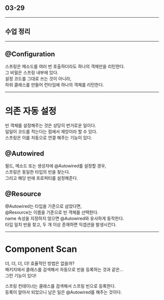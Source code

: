 ## 03-29

---

## 수업 정리

---

## @Configuration

스프링은 메소드를 여러 번 호출하더라도 하나의 객체만을 리턴한다.  
그 비밀은 스프링 내부에 있다.  
설정 코드를 그대로 쓰는 것이 아니라,  
하위 클래스를 만들어 런타임에 하나의 객체를 리턴한다.  

---

# 의존 자동 설정

빈 객체를 설정해주는 것은 상당히 번거로운 일이다.  
일일이 코드를 적는다는 점에서 재앙이라 할 수 있다.  
스프링은 이를 자동으로 연결 해주는 기능이 있다.  

## @Autowired

필드, 메소드 또는 생성자에 @Autowired를 설정할 경우,  
스프링은 동일한 타입의 빈을 찾는다.  
그리고 해당 빈에 프로퍼티를 설정해준다.  

## @Resource

@Autowired는 타입을 기준으로 삼았다면,  
@Resource는 이름을 기준으로 빈 객체를 선택한다.  
name 속성을 지정하지 않으면 @Autowired와 유사하게 동작한다.  
타입 일치 빈을 찾고, 두 개 이상 존재하면 익셉션을 발생시킨다.  

---

# Component Scan

더, 더, 더, 더! 효율적인 방법은 없을까?  
패키지에서 클래스를 검색해서 자동으로 빈을 등록하는 것과 같은...  
그런 기능이 있다!  

스프링 컨테이너는 클래스를 검색해서 스프링 빈으로 등록한다.  
등록이 알아서 되었으니 남은 일은 @Autowired를 해주는 것이다.  

